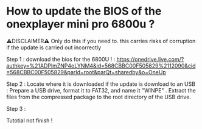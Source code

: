 # How to update the BIOS of the onexplayer mini pro 6800u ?

⚠️DISCLAIMER⚠️ Only do this if you need to. 
this carries risks of corruption if the update is carried out incorrectly

Step 1 : download the bios for the 6800U ! : https://onedrive.live.com/?authkey=%21ADPlmZNP4oLYNM4&id=568CBBC00F505829%2112090&cid=568CBBC00F505829&parId=root&parQt=sharedby&o=OneUp

Step 2 : Locate where it is downloaded if the update is download to an USB : Prepare a USB drive, format it to FAT32, and name it "WINPE" . Extract the files from the compressed package to the root directory of the USB drive.

Step 3 : 



Tutotial not finish ! 
